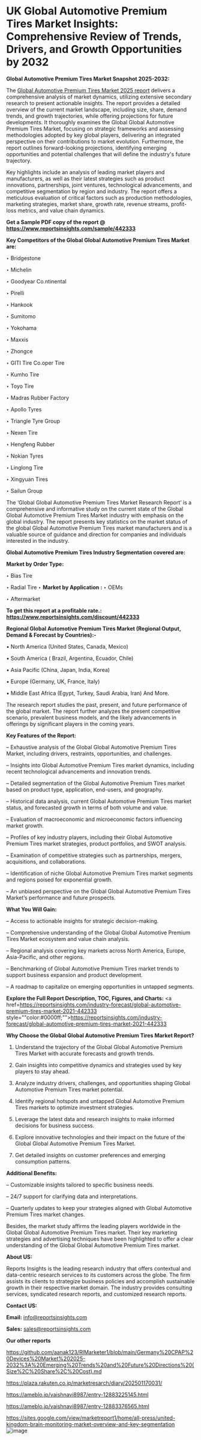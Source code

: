 # UK Global Automotive Premium Tires Market Insights: Comprehensive Review of Trends, Drivers, and Growth Opportunities by 2032

<strong>Global Automotive Premium Tires Market Snapshot 2025-2032:</strong>

The <a href=https://www.reportsinsights.com/sample/442333>Global Automotive Premium Tires Market 2025 report</a> delivers a comprehensive analysis of market dynamics, utilizing extensive secondary research to present actionable insights. The report provides a detailed overview of the current market landscape, including size, share, demand trends, and growth trajectories, while offering projections for future developments. It thoroughly examines the Global Global Automotive Premium Tires Market, focusing on strategic frameworks and assessing methodologies adopted by key global players, delivering an integrated perspective on their contributions to market evolution. Furthermore, the report outlines forward-looking projections, identifying emerging opportunities and potential challenges that will define the industry's future trajectory.

Key highlights include an analysis of leading market players and manufacturers, as well as their latest strategies such as product innovations, partnerships, joint ventures, technological advancements, and competitive segmentation by region and industry. The report offers a meticulous evaluation of critical factors such as production methodologies, marketing strategies, market share, growth rate, revenue streams, profit-loss metrics, and value chain dynamics.

<strong>Get a Sample PDF copy of the report @ <a href=https://www.reportsinsights.com/sample/442333 style=color:#0000ff;>https://www.reportsinsights.com/sample/442333</a></strong>

<strong>Key Competitors of the Global Global Automotive Premium Tires Market are:</strong>

‣ Bridgestone

‣ Michelin

‣ Goodyear
 Co.ntinental

‣ Pirelli

‣ Hankook

‣ Sumitomo

‣ Yokohama

‣ Maxxis

‣ Zhongce

‣ GITI Tire
 Co.oper Tire

‣ Kumho Tire

‣ Toyo Tire

‣ Madras Rubber Factory

‣ Apollo Tyres

‣ Triangle Tyre Group

‣ Nexen Tire

‣ Hengfeng Rubber

‣ Nokian Tyres

‣ Linglong Tire

‣ Xingyuan Tires

‣ Sailun Group

The ‘Global Global Automotive Premium Tires Market Research Report’ is a comprehensive and informative study on the current state of the Global Global Automotive Premium Tires Market industry with emphasis on the global industry. The report presents key statistics on the market status of the global Global Automotive Premium Tires market manufacturers and is a valuable source of guidance and direction for companies and individuals interested in the industry.

<strong>Global Automotive Premium Tires Industry Segmentation covered are:</strong>

<strong>Market by Order Type: </strong>

‣ Bias Tire

‣ Radial Tire
‣ 
<strong>Market by Application :</strong>
‣ OEMs

‣ Aftermarket

<strong>To get this report at a profitable rate.: <a href=https://www.reportsinsights.com/discount/442333 style=color:#0000ff;>https://www.reportsinsights.com/discount/442333</a></strong>

<strong>Regional Global Automotive Premium Tires Market (Regional Output, Demand &amp; Forecast by Countries):-</strong>

• North America (United States, Canada, Mexico)

• South America ( Brazil, Argentina, Ecuador, Chile)

• Asia Pacific (China, Japan, India, Korea)

• Europe (Germany, UK, France, Italy)

• Middle East Africa (Egypt, Turkey, Saudi Arabia, Iran) And More.

The research report studies the past, present, and future performance of the global market. The report further analyzes the present competitive scenario, prevalent business models, and the likely advancements in offerings by significant players in the coming years.

<strong>Key Features of the Report:</strong>

– Exhaustive analysis of the Global Global Automotive Premium Tires Market, including drivers, restraints, opportunities, and challenges.

– Insights into Global Automotive Premium Tires market dynamics, including recent technological advancements and innovation trends.

– Detailed segmentation of the Global Automotive Premium Tires market based on product type, application, end-users, and geography.

– Historical data analysis, current Global Automotive Premium Tires market status, and forecasted growth in terms of both volume and value.

– Evaluation of macroeconomic and microeconomic factors influencing market growth.

– Profiles of key industry players, including their Global Automotive Premium Tires market strategies, product portfolios, and SWOT analysis.

– Examination of competitive strategies such as partnerships, mergers, acquisitions, and collaborations.

– Identification of niche Global Automotive Premium Tires market segments and regions poised for exponential growth.

– An unbiased perspective on the Global Global Automotive Premium Tires Market’s performance and future prospects.

<strong>What You Will Gain:</strong>

– Access to actionable insights for strategic decision-making.

– Comprehensive understanding of the Global Global Automotive Premium Tires Market ecosystem and value chain analysis.

– Regional analysis covering key markets across North America, Europe, Asia-Pacific, and other regions.

– Benchmarking of Global Automotive Premium Tires market trends to support business expansion and product development.

– A roadmap to capitalize on emerging opportunities in untapped segments.

<strong>Explore the Full Report Description, TOC, Figures, and Charts:</strong>
<a href=https://reportsinsights.com/industry-forecast/global-automotive-premium-tires-market-2021-442333 style=""color:#0000ff;"">https://reportsinsights.com/industry-forecast/global-automotive-premium-tires-market-2021-442333</a>

<strong>Why Choose the Global Global Automotive Premium Tires Market Report?</strong>

1. Understand the trajectory of the Global Global Automotive Premium Tires Market with accurate forecasts and growth trends.

2. Gain insights into competitive dynamics and strategies used by key players to stay ahead.

3. Analyze industry drivers, challenges, and opportunities shaping Global Automotive Premium Tires market potential.

4. Identify regional hotspots and untapped Global Automotive Premium Tires markets to optimize investment strategies.

5. Leverage the latest data and research insights to make informed decisions for business success.

6. Explore innovative technologies and their impact on the future of the Global Global Automotive Premium Tires Market.

7. Get detailed insights on customer preferences and emerging consumption patterns.

<strong>Additional Benefits:</strong>

– Customizable insights tailored to specific business needs.

– 24/7 support for clarifying data and interpretations.

– Quarterly updates to keep your strategies aligned with Global Automotive Premium Tires market changes.

Besides, the market study affirms the leading players worldwide in the Global Global Automotive Premium Tires market. Their key marketing strategies and advertising techniques have been highlighted to offer a clear understanding of the Global Global Automotive Premium Tires market.

<strong><strong>About US</strong>:</strong>

Reports Insights is the leading research industry that offers contextual and data-centric research services to its customers across the globe. The firm assists its clients to strategize business policies and accomplish sustainable growth in their respective market domain. The industry provides consulting services, syndicated research reports, and customized research reports.

<strong>Contact US:</strong>

<p class=><b>Email:</b> <a href=mailto:info@reportsinsights.com>info@reportsinsights.com</a></p>
<p class=><b>Sales:</b> <a href=mailto:sales@reportsinsights.com>sales@reportsinsights.com</a></p>

<strong>Our other reports</strong>

<a href=https://github.com/aanak123/RIMarketer1/blob/main/Germany%20CPAP%20Devices%20Market%202025-2032%3A%20Emerging%20Trends%20and%20Future%20Directions%20(Size%2C%20Share%2C%20Cost).md>https://github.com/aanak123/RIMarketer1/blob/main/Germany%20CPAP%20Devices%20Market%202025-2032%3A%20Emerging%20Trends%20and%20Future%20Directions%20(Size%2C%20Share%2C%20Cost).md</a>

<a href=https://plaza.rakuten.co.jp/marketresarch/diary/202501170031/>https://plaza.rakuten.co.jp/marketresarch/diary/202501170031/</a>

<a href=https://ameblo.jp/vaishnavi8987/entry-12883225145.html>https://ameblo.jp/vaishnavi8987/entry-12883225145.html</a>

<a href=https://ameblo.jp/vaishnavi8987/entry-12883376565.html>https://ameblo.jp/vaishnavi8987/entry-12883376565.html</a>

<a href=https://sites.google.com/view/marketreport1/home/all-press/united-kingdom-brain-monitoring-market-overview-and-key-segmentation>https://sites.google.com/view/marketreport1/home/all-press/united-kingdom-brain-monitoring-market-overview-and-key-segmentation</a>
![image](https://github.com/user-attachments/assets/cda8f1e2-4422-4e9e-985c-1b0745be9cc9)
